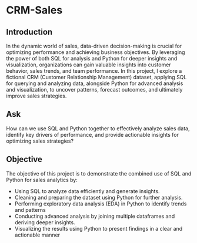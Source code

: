 # CRM-Sales

## Introduction
In the dynamic world of sales, data-driven decision-making is crucial for optimizing performance and achieving business objectives. By leveraging the power of both SQL for analysis and Python for deeper insights and visualization, organizations can gain valuable insights into customer behavior, sales trends, and team performance. In this project, I explore a fictional CRM (Customer Relationship Management) dataset, applying SQL for querying and analyzing data, alongside Python for advanced analysis and visualization, to uncover patterns, forecast outcomes, and ultimately improve sales strategies.

## Ask
How can we use SQL and Python together to effectively analyze sales data, identify key drivers of performance, and provide actionable insights for optimizing sales strategies?

## Objective
The objective of this project is to demonstrate the combined use of SQL and Python for sales analytics by:

* Using SQL to analyze data efficiently and generate insights.
* Cleaning and preparing the dataset using Python for further analysis.
* Performing exploratory data analysis (EDA) in Python to identify trends and patterns
* Conducting advanced analysis by joining multiple dataframes and deriving deeper insights.
* Visualizing the results using Python to present findings in a clear and actionable manner
